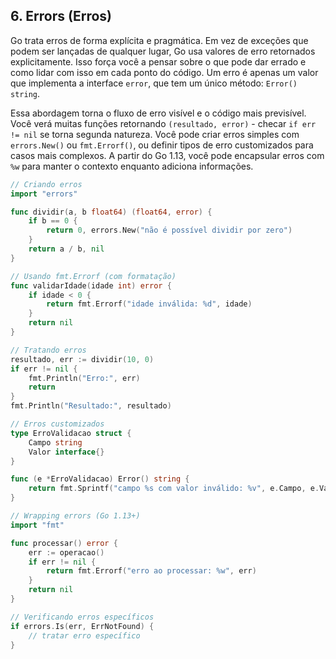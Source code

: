 ## 6. Errors (Erros)

Go trata erros de forma explícita e pragmática. Em vez de exceções que podem ser lançadas de qualquer lugar, Go usa valores de erro retornados explicitamente. Isso força você a pensar sobre o que pode dar errado e como lidar com isso em cada ponto do código. Um erro é apenas um valor que implementa a interface `error`, que tem um único método: `Error() string`.

Essa abordagem torna o fluxo de erro visível e o código mais previsível. Você verá muitas funções retornando `(resultado, error)` - checar `if err != nil` se torna segunda natureza. Você pode criar erros simples com `errors.New()` ou `fmt.Errorf()`, ou definir tipos de erro customizados para casos mais complexos. A partir do Go 1.13, você pode encapsular erros com `%w` para manter o contexto enquanto adiciona informações.

```go
// Criando erros
import "errors"

func dividir(a, b float64) (float64, error) {
    if b == 0 {
        return 0, errors.New("não é possível dividir por zero")
    }
    return a / b, nil
}

// Usando fmt.Errorf (com formatação)
func validarIdade(idade int) error {
    if idade < 0 {
        return fmt.Errorf("idade inválida: %d", idade)
    }
    return nil
}

// Tratando erros
resultado, err := dividir(10, 0)
if err != nil {
    fmt.Println("Erro:", err)
    return
}
fmt.Println("Resultado:", resultado)

// Erros customizados
type ErroValidacao struct {
    Campo string
    Valor interface{}
}

func (e *ErroValidacao) Error() string {
    return fmt.Sprintf("campo %s com valor inválido: %v", e.Campo, e.Valor)
}

// Wrapping errors (Go 1.13+)
import "fmt"

func processar() error {
    err := operacao()
    if err != nil {
        return fmt.Errorf("erro ao processar: %w", err)
    }
    return nil
}

// Verificando erros específicos
if errors.Is(err, ErrNotFound) {
    // tratar erro específico
}
```